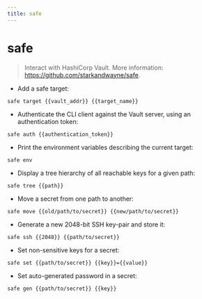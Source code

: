 ```yaml
---
title: safe
---
```

# safe

> Interact with HashiCorp Vault.
> More information: <https://github.com/starkandwayne/safe>.

- Add a safe target:

`safe target {{vault_addr}} {{target_name}}`

- Authenticate the CLI client against the Vault server, using an authentication token:

`safe auth {{authentication_token}}`

- Print the environment variables describing the current target:

`safe env`

- Display a tree hierarchy of all reachable keys for a given path:

`safe tree {{path}}`

- Move a secret from one path to another:

`safe move {{old/path/to/secret}} {{new/path/to/secret}}`

- Generate a new 2048-bit SSH key-pair and store it:

`safe ssh {{2048}} {{path/to/secret}}`

- Set non-sensitive keys for a secret:

`safe set {{path/to/secret}} {{key}}={{value}}`

- Set auto-generated password in a secret:

`safe gen {{path/to/secret}} {{key}}`
